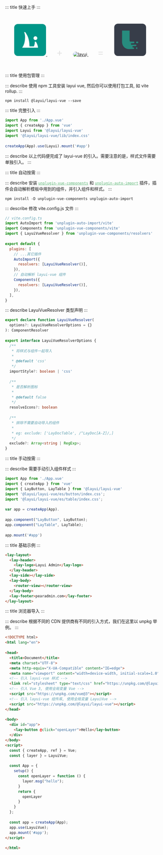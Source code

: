 ::: title 快速上手
:::

<br>
  <p>
    <a href="http://layui-vue.pearadmin.com" style="margin-left:30px;">
      <img src="../../../assets/layui-logo.png" alt="layui" width="105" style="border-radius:12px;">
    </a>
    <span style="font-size:32px;color:#e2e2e2;margin:30px;">+</span>
    <a href="http://layui-vue.pearadmin.com">
      <img src="https://qn.antdv.com/vue.png" alt="layui" width="105" style="border-radius:12px;">
    </a>
    <span style="font-size:32px;color:#e2e2e2;margin:30px;">=</span>
    <a href="http://layui-vue.pearadmin.com">
      <img src="../../../assets/logo.jpg" alt="layui" width="105" style="border-radius:12px;">
    </a>
  </p>
<br>

::: title 使用包管理
:::

::: describe 使用 npm 工具安装 layui vue, 然后你可以使用打包工具, 如 vite rollup.
:::

```
npm install @layui/layui-vue --save
```
::: title 完整引入
:::

```js
import App from './App.vue'
import { createApp } from 'vue'
import Layui from '@layui/layui-vue'
import '@layui/layui-vue/lib/index.css'

createApp(App).use(Layui).mount('#app')
```
::: describe 以上代码便完成了 layui-vue 的引入。需要注意的是，样式文件需要单独引入。
:::

::: title 自动按需
:::

::: describe 安装 <a href="https://github.com/antfu/unplugin-vue-components" target="_blank" style="color:#5FB878"><code>unplugin-vue-components</code></a> 和 <a href="https://github.com/antfu/unplugin-auto-import" target="_blank" style="color:#5FB878"><code>unplugin-auto-import</code></a> 插件，插件会自动解析模板中用到的组件，并引入组件和样式。
:::

```
npm install -D unplugin-vue-components unplugin-auto-import
```

::: describe 修改 vite.config.js 文件
:::

```js
// vite.config.ts
import AutoImport from 'unplugin-auto-import/vite'
import Components from 'unplugin-vue-components/vite'
import { LayuiVueResolver } from 'unplugin-vue-components/resolvers'

export default {
  plugins: [
    // ...其它插件
    AutoImport({
      resolvers: [LayuiVueResolver()],
    }),
    // 自动解析 layui-vue 组件
    Components({
      resolvers: [LayuiVueResolver()],
    }),
  ],
}
```

::: describe LayuiVueResolver 类型声明
:::

```ts
export declare function LayuiVueResolver(
  options?: LayuiVueResolverOptions = {}
): ComponentResolver

export interface LayuiVueResolverOptions {
  /**
   * 将样式与组件一起导入
   *
   * @default 'css'
   */
  importStyle?: boolean | 'css'

  /**
   * 是否解析图标
   *
   * @default false
   */
  resolveIcons?: boolean

  /**
   * 排除不需要自动导入的组件
   * 
   * eg: exclude: ['LayDocTable', /^LayDoc[A-Z]/,]
   */
  exclude?: Array<string | RegExp>;
}
```

::: title 手动按需
:::

::: describe 需要手动引入组件样式
:::

```js
import App from './App.vue'
import { createApp } from 'vue'
import { LayButton, LayTable } from '@layui/layui-vue'
import '@layui/layui-vue/es/button/index.css';
import '@layui/layui-vue/es/table/index.css';

var app = createApp(App).

app.component("LayButton", LayButton);
app.component("LayTable", LayTable);

app.mount('#app')
```

::: title 基础示例
:::

```html
<lay-layout>
  <lay-header>
    <lay-logo>Layui Admin</lay-logo>
  </lay-header>
  <lay-side></lay-side>
  <lay-body>
    <router-view></router-view>
  </lay-body>
  <lay-footer>pearadmin.com</lay-footer>
</lay-layout>
```
::: title 浏览器导入
:::

::: describe 根据不同的 CDN 提供商有不同的引入方式，我们在这里以 unpkg 举例。
:::

```html
<!DOCTYPE html>
<html lang="en">

<head>
  <title>Document</title>
  <meta charset="UTF-8">
  <meta http-equiv="X-UA-Compatible" content="IE=edge">
  <meta name="viewport" content="width=device-width, initial-scale=1.0">
  <!-- 引入 layui-vue 样式 -->
  <link rel="stylesheet" type="text/css" href="https://unpkg.com/@layui/layui-vue/lib/index.css">
  <!-- 引入 Vue 3, 使用全局变量 Vue -->
  <script src="https://unpkg.com/vue@3"></script>
  <!-- 引入 layui-vue 组件库, 使用全局变量 LayuiVue -->
  <script src="https://unpkg.com/@layui/layui-vue"></script>
</head>

<body>
  <div id="app">
    <lay-button @click="openLayer">Hello</lay-button>
  </div>
</body>
<script>
  const { createApp, ref } = Vue;
  const { layer } = LayuiVue;

  const App = {
    setup() {
      const openLayer = function () {
        layer.msg("hello");
      }
      return {
        openLayer
      }
    }
  };
    
  const app = createApp(App); 
  app.use(LayuiVue);
  app.mount('#app');
</script>

</html>
```